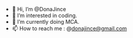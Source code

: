 - 👋 Hi, I’m @DonaJince
- 👀 I’m interested in coding.
- 🌱 I’m currently doing MCA.
- 📫 How to reach me : @donajince@gmail.com 

<!---
DonaJince/DonaJince is a ✨ special ✨ repository because its `README.md` (this file) appears on your GitHub profile.
You can click the Preview link to take a look at your changes.
--->
